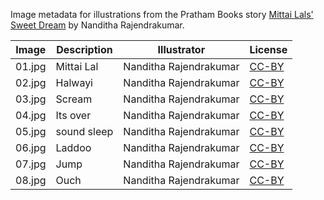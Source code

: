 Image metadata for illustrations from the Pratham Books story [Mittai Lals' Sweet Dream](https://storyweaver.org.in/stories/3015-mittai-lals-sweet-dream) by Nanditha Rajendrakumar.

Image | Description | Illustrator | License
----- | ----------- | ----------- | -------
01.jpg | Mittai Lal | Nanditha Rajendrakumar | [CC-BY](https://creativecommons.org/licenses/by/4.0/)
02.jpg | Halwayi | Nanditha Rajendrakumar | [CC-BY](https://creativecommons.org/licenses/by/4.0/)
03.jpg | Scream | Nanditha Rajendrakumar | [CC-BY](https://creativecommons.org/licenses/by/4.0/)
04.jpg | Its over | Nanditha Rajendrakumar | [CC-BY](https://creativecommons.org/licenses/by/4.0/)
05.jpg | sound sleep | Nanditha Rajendrakumar | [CC-BY](https://creativecommons.org/licenses/by/4.0/)
06.jpg | Laddoo | Nanditha Rajendrakumar | [CC-BY](https://creativecommons.org/licenses/by/4.0/)
07.jpg | Jump | Nanditha Rajendrakumar | [CC-BY](https://creativecommons.org/licenses/by/4.0/)
08.jpg | Ouch | Nanditha Rajendrakumar | [CC-BY](https://creativecommons.org/licenses/by/4.0/)
